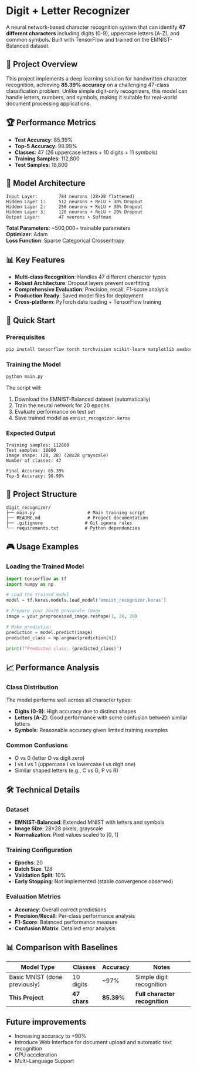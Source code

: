 # Digit + Letter Recognizer

A neural network-based character recognition system that can identify **47 different characters** including digits (0-9), uppercase letters (A-Z), and common symbols. Built with TensorFlow and trained on the EMNIST-Balanced dataset.

## 🎯 Project Overview

This project implements a deep learning solution for handwritten character recognition, achieving **85.39% accuracy** on a challenging 47-class classification problem. Unlike simple digit-only recognizers, this model can handle letters, numbers, and symbols, making it suitable for real-world document processing applications.

## 🏆 Performance Metrics

- **Test Accuracy**: 85.39%
- **Top-5 Accuracy**: 98.99%
- **Classes**: 47 (26 uppercase letters + 10 digits + 11 symbols)
- **Training Samples**: 112,800
- **Test Samples**: 18,800

## 🧠 Model Architecture

```
Input Layer:        784 neurons (28×28 flattened)
Hidden Layer 1:     512 neurons + ReLU + 30% Dropout
Hidden Layer 2:     256 neurons + ReLU + 30% Dropout  
Hidden Layer 3:     128 neurons + ReLU + 20% Dropout
Output Layer:       47 neurons + Softmax
```

**Total Parameters**: ~500,000+ trainable parameters  
**Optimizer**: Adam  
**Loss Function**: Sparse Categorical Crossentropy  

## 📊 Key Features

- **Multi-class Recognition**: Handles 47 different character types
- **Robust Architecture**: Dropout layers prevent overfitting
- **Comprehensive Evaluation**: Precision, recall, F1-score analysis
- **Production Ready**: Saved model files for deployment
- **Cross-platform**: PyTorch data loading + TensorFlow training

## 🚀 Quick Start

### Prerequisites

```bash
pip install tensorflow torch torchvision scikit-learn matplotlib seaborn numpy
```

### Training the Model

```bash
python main.py
```

The script will:
1. Download the EMNIST-Balanced dataset (automatically)
2. Train the neural network for 20 epochs
3. Evaluate performance on test set
4. Save trained model as `emnist_recognizer.keras`

### Expected Output

```
Training samples: 112800
Test samples: 18800
Image shape: (28, 28) (28x28 grayscale)
Number of classes: 47

Final Accuracy: 85.39%
Top-5 Accuracy: 98.99%
```

## 📁 Project Structure

```
digit_recognizer/
├── main.py                    # Main training script
├── README.md                  # Project documentation
├── .gitignore                # Git ignore rules
└── requirements.txt          # Python dependencies
```

## 🎮 Usage Examples

### Loading the Trained Model

```python
import tensorflow as tf
import numpy as np

# Load the trained model
model = tf.keras.models.load_model('emnist_recognizer.keras')

# Prepare your 28x28 grayscale image
image = your_preprocessed_image.reshape(1, 28, 28)

# Make prediction
prediction = model.predict(image)
predicted_class = np.argmax(prediction[0])

print(f"Predicted class: {predicted_class}")
```

## 📈 Performance Analysis

### Class Distribution
The model performs well across all character types:
- **Digits (0-9)**: High accuracy due to distinct shapes
- **Letters (A-Z)**: Good performance with some confusion between similar letters
- **Symbols**: Reasonable accuracy given limited training examples

### Common Confusions
- O vs 0 (letter O vs digit zero)
- I vs l vs 1 (uppercase I vs lowercase l vs digit one)
- Similar shaped letters (e.g., C vs G, P vs R)

## 🛠️ Technical Details

### Dataset
- **EMNIST-Balanced**: Extended MNIST with letters and symbols
- **Image Size**: 28×28 pixels, grayscale
- **Normalization**: Pixel values scaled to [0, 1]

### Training Configuration
- **Epochs**: 20
- **Batch Size**: 128
- **Validation Split**: 10%
- **Early Stopping**: Not implemented (stable convergence observed)

### Evaluation Metrics
- **Accuracy**: Overall correct predictions
- **Precision/Recall**: Per-class performance analysis
- **F1-Score**: Balanced performance measure
- **Confusion Matrix**: Detailed error analysis

## 📊 Comparison with Baselines

| Model Type | Classes | Accuracy | Notes |
|------------|---------|----------|--------|
| Basic MNIST (done previously) | 10 digits | ~97% | Simple digit recognition |
| **This Project** | **47 chars** | **85.39%** | **Full character recognition** |

## Future improvements

- Increasing accuracy to +90%
- Introduce Web Interface for document upload and automatic text recognition
- GPU acceleration
- Multi-Language Support
